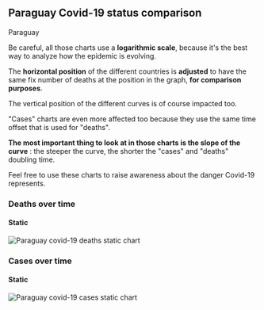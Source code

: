## Paraguay Covid-19 status comparison 

Paraguay



Be careful, all those charts use a **logarithmic scale**, because it's the best way to analyze how the epidemic is evolving.
 
The **horizontal position** of the different countries is **adjusted** to have the same fix number of deaths at the position in the graph, **for comparison purposes**.

The vertical position of the different curves is of course impacted too.

"Cases" charts are even more affected too because they use the same time offset that is used for "deaths".

**The most important thing to look at in those charts is the slope of the curve** : the steeper the curve, the shorter the "cases" and "deaths" doubling time.

Feel free to use these charts to raise awareness about the danger Covid-19 represents. 


 
### Deaths over time
 
#### Static
![Paraguay covid-19 deaths static chart](https://raw.githubusercontent.com/madlag/coronavirus_study/master/notebooks/graphs/2020-04-03/countries/Paraguay/2020-04-03_Paraguay_deaths.png "Paraguay covid-19 deaths static chart")   

 
### Cases over time
 
#### Static
![Paraguay covid-19 cases static chart](https://raw.githubusercontent.com/madlag/coronavirus_study/master/notebooks/graphs/2020-04-03/countries/Paraguay/2020-04-03_Paraguay_cases.png "Paraguay covid-19 cases static chart")   

